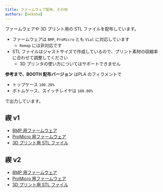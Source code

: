 ```yaml
---
title: ファームウェア配布、その他
authors: [nekoha]
---
```


ファームウェアや 3D プリント用の STL ファイルを配布しています。

- ファームウェアは `BMP`, `ProMicro` とも `Vial` に対応しています
  - `Remap` には非対応です
- STL ファイルはジャストサイズで作成しているので、プリント素材の収縮率に合わせて調整してください
  - 3D プリンタの使い方についてはサポートできません

**参考まで、BOOTH 配布バージョン** はPLA のフィラメントで

- トップケース `100.20%`
- ボトムケース、スイッチレイヤは `100.00%`

で出力しています。

## 禊 v1

- [BMP 用ファームウェア](/firmwares/禊v1/bmp-misogi-v1.zip)
- [ProMicro 用ファームウェア](/firmwares/禊v1/promicro-misogi-v1.zip)
- [3D プリント用 STL ファイル](/firmwares/禊v1/stl-misogi-v1.zip)

## 禊 v2

- [BMP 用ファームウェア](/firmwares/禊v2/bmp-misogi-v2.zip)
- [ProMicro 用ファームウェア](/firmwares/禊v2/promicro-misogi-v2.zip)
- [3D プリント用 STL ファイル](/firmwares/禊v2/stl-misogi-v2.zip)
